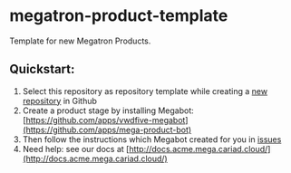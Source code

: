 # megatron-product-template
Template for new Megatron Products.

## Quickstart:

1. Select this repository as repository template while creating a [new repository](https://github.com/organizations/vwdfive/repositories/new) in Github
2. Create a product stage by installing Megabot: [https://github.com/apps/vwdfive-megabot](https://github.com/apps/mega-product-bot)
3. Then follow the instructions which Megabot created for you in [issues](../../issues)
4. Need help: see our docs at [http://docs.acme.mega.cariad.cloud/](http://docs.acme.mega.cariad.cloud/)
